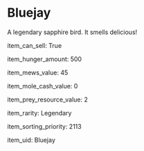 # Bluejay

A legendary sapphire bird. It smells delicious!

item_can_sell: True

item_hunger_amount: 500

item_mews_value: 45

item_mole_cash_value: 0

item_prey_resource_value: 2

item_rarity: Legendary

item_sorting_priority: 2113

item_uid: Bluejay
